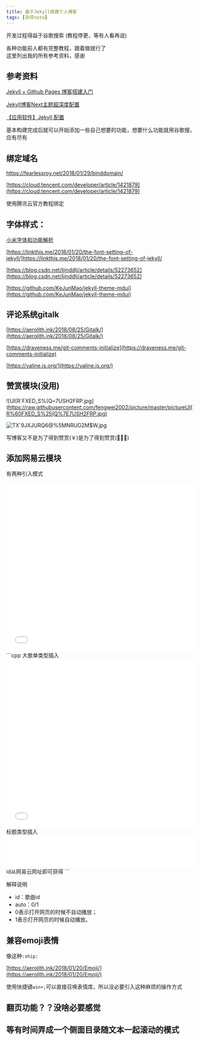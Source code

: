 ```yaml
---
title: 基于Jekyll搭建个人博客
tags: [杂项note]
---
```


开发过程得益于谷歌搜索
(教程停更，等有人看再说)

各种功能前人都有完整教程，跟着做就行了  
这里列出我的所有参考资料，感谢

## 参考资料

[Jekyll + Github Pages 博客搭建入门](https://www.jianshu.com/p/9f198d5779e6)

[Jekyll博客Next主题超深度配置](https://blog.csdn.net/ds19991999/article/details/81516568)

[【应用软件】Jekyll 配置](https://www.jianshu.com/p/bb184f61c9ae)

基本构建完成后就可以开始添加一些自己想要的功能，想要什么功能就用谷歌搜，应有尽有


## 绑定域名

https://fearlessroy.net/2018/01/29/binddomain/

[https://cloud.tencent.com/developer/article/1421879](https://cloud.tencent.com/developer/article/1421879)

使用腾讯云官方教程绑定

## 字体样式：

[小米字体和功能解析](https://segmentfault.com/a/1190000006110417)

[https://linkthis.me/2018/01/20/the-font-setting-of-jekyll/]https://linkthis.me/2018/01/20/the-font-setting-of-jekyll/

[https://blog.csdn.net/ljinddlj/article/details/52273652](https://blog.csdn.net/ljinddlj/article/details/52273652)

[https://github.com/KeJunMao/jekyll-theme-mdui](https://github.com/KeJunMao/jekyll-theme-mdui)

## 评论系统gitalk

[https://aerolith.ink/2018/08/25/Gitalk/](https://aerolith.ink/2018/08/25/Gitalk/)

[https://draveness.me/git-comments-initialize](https://draveness.me/git-comments-initialize)

[https://valine.js.org/](https://valine.js.org/)

## 赞赏模块(没用)
![UI(R`FXED_S%(Q~7USH2FRP.jpg](https://raw.githubusercontent.com/fengwei2002/picture/master/pictureUI(R%60FXED_S%25(Q%7E7USH2FRP.jpg)

![TX`9JXJURQ6@%5MNRUG2M$W.jpg](https://raw.githubusercontent.com/fengwei2002/picture/master/pictureTX%609JXJURQ6%40%255MNRUG2M%24W.jpg)

写博客又不是为了得到赞赏(￥)是为了得到赞赏(💝👀⏰)


## 添加网易云模块

有两种引入模式

<iframe frameborder="0" border="1" 
            marginwidth="0" marginheight="0"
            width="100%" height="450" 
            src="//music.163.com/outchain/player?type=2&amp;id=553795744&amp;auto=1&amp;height=80">
    </iframe>
```cpp
大歌单类型插入
<iframe frameborder="0" border="1" 
            marginwidth="0" marginheight="0"
            width="100%" height="450" 
            src="//music.163.com/outchain/player?type=2&amp;id=553795744&amp;auto=1&amp;height=80">
    </iframe>
标题类型插入
<iframe frameborder="no" border="0" marginwidth="0" marginheight="0" width=100% height=86 src="//music.163.com/outchain/player?type=2&id=(------)&auto=1&height=66"></iframe>  
id从网易云网址即可获得
```

解释说明  

- id：歌曲id
- auto：0/1
- 0表示打开网页的时候不自动播放；
- 1表示打开网页的时候自动播放。

## 兼容emoji表情

像这种`:ship:`

[https://aerolith.ink/2018/01/20/Emoji/](https://aerolith.ink/2018/01/20/Emoji/)

使用快捷键`win+;`可以直接召唤表情库，所以没必要引入这种麻烦的操作方式

## 翻页功能？？没啥必要感觉

## 等有时间弄成一个侧面目录随文本一起滚动的模式

